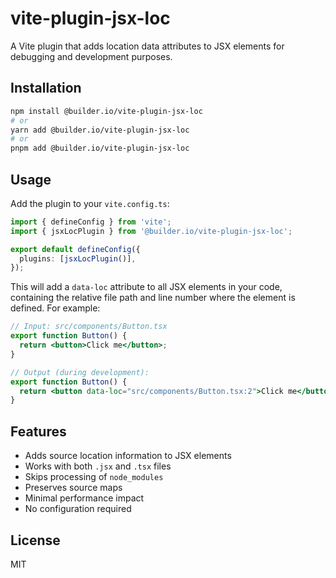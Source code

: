 # vite-plugin-jsx-loc

A Vite plugin that adds location data attributes to JSX elements for debugging and development purposes.

## Installation

```bash
npm install @builder.io/vite-plugin-jsx-loc
# or
yarn add @builder.io/vite-plugin-jsx-loc
# or
pnpm add @builder.io/vite-plugin-jsx-loc
```

## Usage

Add the plugin to your `vite.config.ts`:

```typescript
import { defineConfig } from 'vite';
import { jsxLocPlugin } from '@builder.io/vite-plugin-jsx-loc';

export default defineConfig({
  plugins: [jsxLocPlugin()],
});
```

This will add a `data-loc` attribute to all JSX elements in your code, containing the relative file path and line number where the element is defined. For example:

```jsx
// Input: src/components/Button.tsx
export function Button() {
  return <button>Click me</button>;
}

// Output (during development):
export function Button() {
  return <button data-loc="src/components/Button.tsx:2">Click me</button>;
}
```

## Features

- Adds source location information to JSX elements
- Works with both `.jsx` and `.tsx` files
- Skips processing of `node_modules`
- Preserves source maps
- Minimal performance impact
- No configuration required

## License

MIT 